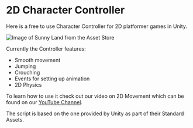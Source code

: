 # 2D Character Controller
Here is a free to use Character Controller for 2D platformer games in Unity.

![Image of Sunny Land from the Asset Store](http://i.imgur.com/ni1t2Wq.jpg)

Currently the Controller features:

- Smooth movement
- Jumping
- Crouching
- Events for setting up animation
- 2D Physics

To learn how to use it check out our video on 2D Movement which can be found on our [YouTube Channel](http://youtube.com/brackeys).

The script is based on the one provided by Unity as part of their Standard Assets.